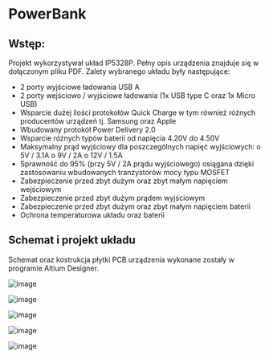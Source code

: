# PowerBank
## Wstęp:
Projekt wykorzystywał układ IP5328P. Pełny opis urządzenia znajduje się w dołączonym pliku PDF. Zalety wybranego układu były następujące:
* 2 porty wyjściowe ładowania USB A
* 2 porty wejściowo / wyjściowe ładowania (1x USB type C oraz 1x Micro USB)
* Wsparcie dużej ilości protokołów Quick Charge w tym również różnych producentów urządzeń tj. Samsung oraz Apple
* Wbudowany protokół Power Delivery 2.0
* Wsparcie różnych typów baterii od napięcia 4.20V do 4.50V
* Maksymalny prąd wyjściowy dla poszczególnych napięć wyjściowych:
      o 5V / 3.1A
      o 9V / 2A
      o 12V / 1.5A
* Sprawność do 95% (przy 5V / 2A prądu wyjściowego) osiągana dzięki zastosowaniu
wbudowanych tranzystorów mocy typu MOSFET
* Zabezpieczenie przed zbyt dużym oraz zbyt małym napięciem wejściowym
* Zabezpieczenie przed zbyt dużym prądem wyjściowym
* Zabezpieczenie przed zbyt dużym oraz zbyt małym napięciem baterii
* Ochrona temperaturowa układu oraz baterii
  
## Schemat i projekt układu
Schemat oraz kostrukcja płytki PCB urządzenia wykonane zostały w programie Altium Designer.

![image](https://github.com/user-attachments/assets/6711b572-aec6-42ad-8ef0-2626ae6f2db2)

![image](https://github.com/user-attachments/assets/f5208f2d-a0b5-4e8b-a41b-f278c7e509a1)

![image](https://github.com/user-attachments/assets/fbc75d19-5f20-415a-b451-4823b054e00a)

![image](https://github.com/user-attachments/assets/08f5cd08-ddd0-433f-adb8-aca8fa103f33)

![image](https://github.com/user-attachments/assets/76e60088-316e-426f-adf7-e7ffa6fd17be)
